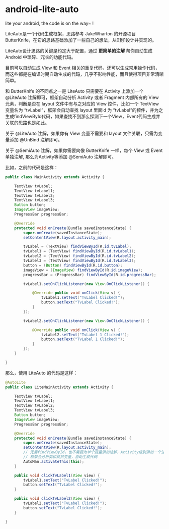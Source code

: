 # android-lite-auto

lite your android, the code is on the way~ !

LiteAuto是一个代码生成框架，思路参考 JakeWharton 的开源项目 ButterKnife，在它的思路基础添加了一些自己的想法，从0到1设计并实现的。

LiteAuto设计思路的关键是约定大于配置，通过 **更简单的注解** 帮你自动生成 Android 中琐碎、冗长的功能代码。

目前可以自动生成 View 和 Event 相关的重复代码，还可以生成常用操作代码，而这些都是在编译时期自动生成的代码，几乎不影响性能，而且使得项目非常清晰简单。

和 ButterKnife 的不同点之一是 LiteAuto 只需要在 Activity 上添加一个 @LiteAuto 注解即可，框架自动分析 Activity 或者 Fragment 内部所有的 View 元素，判断是否在 layout 文件中有与之对应的 View 控件，比如一个 TextView 变量名为 “tvLabel”，框架会自动查找 layout 里面id 为 “tvLabel”的控件，并为之生成findViewById代码，如果查找不到那么探测下一个View，Event代码生成并关联的思路也是如此。

关于 @LiteAuto 注解，如果你有 View 变量不需要和 layout 文件关联，只需为变量添加 @UnBind 注解即可。

关于 @SemiAuto 注解，如果你需要向像 ButterKnife 一样，每个 View 或 Event 单独注解, 那么为Activity等添加 @SemiAuto 注解即可。

比如，之前的代码是这样：

```java
public class MainActivity extends Activity {

    TextView tvLabel;
    TextView tvLabel1;
    TextView tvLabel2;
    TextView tvLabel3;
    Button button;
    ImageView imageView;
    ProgressBar progressBar;

    @Override
    protected void onCreate(Bundle savedInstanceState) {
        super.onCreate(savedInstanceState);
        setContentView(R.layout.activity_main);

        tvLabel = (TextView) findViewById(R.id.tvLabel);
        tvLabel1 = (TextView) findViewById(R.id.tvLabel1);
        tvLabel2 = (TextView) findViewById(R.id.tvLabel2);
        tvLabel3 = (TextView) findViewById(R.id.tvLabel3);
        button = (Button) findViewById(R.id.button);
        imageView = (ImageView) findViewById(R.id.imageView);
        progressBar = (ProgressBar) findViewById(R.id.progressBar);

        tvLabel1.setOnClickListener(new View.OnClickListener() {

            @Override public void onClick(View v) {
                tvLabel1.setText("TvLabel Clicked!");
                button.setText("TvLabel Clicked!");
            }
        });

        tvLabel2.setOnClickListener(new View.OnClickListener() {

            @Override public void onClick(View v) {
                tvLabel2.setText("TvLabel 1 Clicked!");
                button.setText("TvLabel 1 Clicked!");
            }
        });
    }

}
```

那么，使用 LiteAuto 的代码是这样：

```java
@AutoLite
public class LiteMainActivity extends Activity {

    TextView tvLabel;
    TextView tvLabel1;
    TextView tvLabel2;
    TextView tvLabel3;
    Button button;
    ImageView imageView;
    ProgressBar progressBar;

    @Override
    protected void onCreate(Bundle savedInstanceState) {
        super.onCreate(savedInstanceState);
        setContentView(R.layout.activity_main);
        // 无需findViewById，也不需要为单个变量添加注解，Activity级别添加一个注解即可。
        // 框架会分析类和成员变量，自动生成代码
        AutoMan.activateThis(this);
    }

    public void clickTvLabel1(View view) {
        tvLabel1.setText("TvLabel Clicked!");
        button.setText("TvLabel Clicked!");
    }

    public void clickTvLabel2(View view) {
        tvLabel2.setText("TvLabel Clicked!");
        button.setText("TvLabel Clicked!");
    }

}
```
